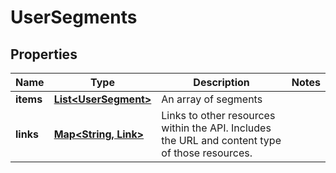 

# UserSegments


## Properties

| Name | Type | Description | Notes |
|------------ | ------------- | ------------- | -------------|
|**items** | [**List&lt;UserSegment&gt;**](UserSegment.md) | An array of segments |  |
|**links** | [**Map&lt;String, Link&gt;**](Link.md) | Links to other resources within the API. Includes the URL and content type of those resources. |  |



